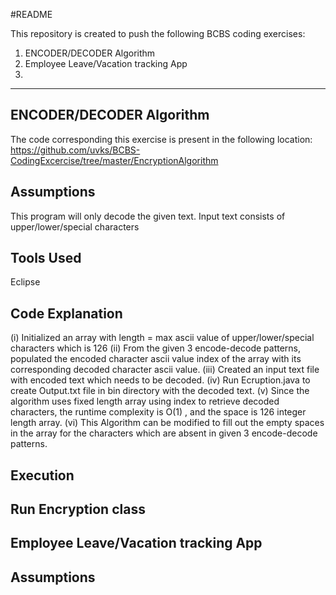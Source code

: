 #README

This repository is created to push the following BCBS coding exercises:
1. ENCODER/DECODER Algorithm
2. Employee Leave/Vacation tracking App
3. 
-----------------------------------------------------------------------------------------------------------
ENCODER/DECODER Algorithm
-------------------------
The code corresponding this exercise is present in the following location:
https://github.com/uvks/BCBS-CodingExcercise/tree/master/EncryptionAlgorithm

Assumptions
-----------
This program will only decode the given text.
Input text consists of upper/lower/special characters

Tools Used
----------
Eclipse

Code Explanation
----------------
(i) Initialized an array with length = max ascii value of upper/lower/special characters which is 126
(ii) From the given 3 encode-decode patterns, populated the encoded character ascii value index of the array with its corresponding decoded character ascii value.
(iii) Created an input text file with encoded text which needs to be decoded.
(iv) Run Ecruption.java to create Output.txt file in bin directory with the decoded text.
(v) Since the algorithm uses fixed length array using index to retrieve decoded characters, the runtime complexity is O(1) , and the space is 126 integer length array.
(vi) This Algorithm can be modified to fill out the empty spaces in the array for the characters which are absent in given 3 encode-decode patterns.

Execution
---------
Run Encryption class
-----------------------------------------------------------------------------------------------------------

Employee Leave/Vacation tracking App
-----------------------------------
Assumptions
-----------


